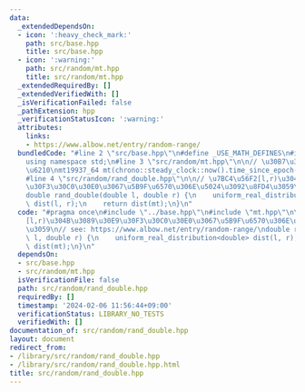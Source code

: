 ```yaml
---
data:
  _extendedDependsOn:
  - icon: ':heavy_check_mark:'
    path: src/base.hpp
    title: src/base.hpp
  - icon: ':warning:'
    path: src/random/mt.hpp
    title: src/random/mt.hpp
  _extendedRequiredBy: []
  _extendedVerifiedWith: []
  _isVerificationFailed: false
  _pathExtension: hpp
  _verificationStatusIcon: ':warning:'
  attributes:
    links:
    - https://www.albow.net/entry/random-range/
  bundledCode: "#line 2 \"src/base.hpp\"\n#define _USE_MATH_DEFINES\n#include <bits/stdc++.h>\n\
    using namespace std;\n#line 3 \"src/random/mt.hpp\"\n\n// \u30B7\u30FC\u30C9\u751F\
    \u6210\nmt19937_64 mt(chrono::steady_clock::now().time_since_epoch().count());\n\
    #line 4 \"src/random/rand_double.hpp\"\n\n// \u7BC4\u56F2[l,r)\u304B\u3089\u30E9\
    \u30F3\u30C0\u30E0\u3067\u5B9F\u6570\u306E\u5024\u3092\u8FD4\u3059\n// see: https://www.albow.net/entry/random-range/\n\
    double rand_double(double l, double r) {\n    uniform_real_distribution<double>\
    \ dist(l, r);\n    return dist(mt);\n}\n"
  code: "#pragma once\n#include \"../base.hpp\"\n#include \"mt.hpp\"\n\n// \u7BC4\u56F2\
    [l,r)\u304B\u3089\u30E9\u30F3\u30C0\u30E0\u3067\u5B9F\u6570\u306E\u5024\u3092\u8FD4\
    \u3059\n// see: https://www.albow.net/entry/random-range/\ndouble rand_double(double\
    \ l, double r) {\n    uniform_real_distribution<double> dist(l, r);\n    return\
    \ dist(mt);\n}\n"
  dependsOn:
  - src/base.hpp
  - src/random/mt.hpp
  isVerificationFile: false
  path: src/random/rand_double.hpp
  requiredBy: []
  timestamp: '2024-02-06 11:56:44+09:00'
  verificationStatus: LIBRARY_NO_TESTS
  verifiedWith: []
documentation_of: src/random/rand_double.hpp
layout: document
redirect_from:
- /library/src/random/rand_double.hpp
- /library/src/random/rand_double.hpp.html
title: src/random/rand_double.hpp
---
```

